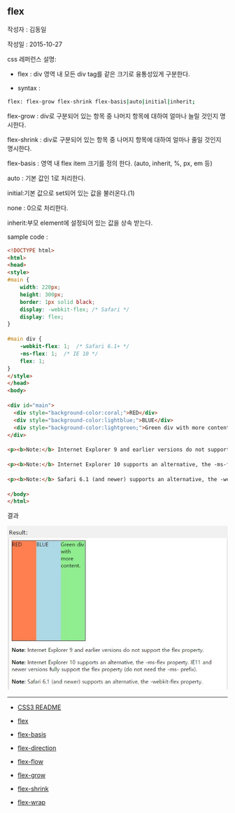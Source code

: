 ## flex

작성자 : 김동일

작성일 : 2015-10-27

css 레퍼런스 설명:
 - flex : div 영역 내 모든 div tag를 같은 크기로 융통성있게 구분한다.

 - syntax :
```sh
flex: flex-grow flex-shrink flex-basis|auto|initial|inherit;
```

flex-grow : div로 구분되어 있는 항목 중 나머지 항목에 대하여 얼마나 늘릴 것인지 명시한다.

flex-shrink : div로 구분되어 있는 항목 중 나머지 항목에 대하여 얼마나 줄일 것인지 명시한다.

flex-basis : 영역 내 flex item 크기를 정의 한다. (auto, inherit, %, px, em 등)

auto : 기본 값인 1로 처리한다.

initial:기본 값으로 set되어 있는 값을 불러온다.(1)

none : 0으로 처리한다.

inherit:부모 element에 설정되어 있는 값을 상속 받는다.

sample code :
```html
<!DOCTYPE html>
<html>
<head>
<style>
#main {
    width: 220px;
    height: 300px;
    border: 1px solid black;
    display: -webkit-flex; /* Safari */
    display: flex;
}

#main div {
    -webkit-flex: 1;  /* Safari 6.1+ */
    -ms-flex: 1;  /* IE 10 */    
    flex: 1;
}
</style>
</head>
<body>

<div id="main">
  <div style="background-color:coral;">RED</div>
  <div style="background-color:lightblue;">BLUE</div>  
  <div style="background-color:lightgreen;">Green div with more content.</div>
</div>

<p><b>Note:</b> Internet Explorer 9 and earlier versions do not support the flex property.</p>

<p><b>Note:</b> Internet Explorer 10 supports an alternative, the -ms-flex property. IE11 and newer versions fully support the flex property (do not need the -ms- prefix).</p>

<p><b>Note:</b> Safari 6.1 (and newer) supports an alternative, the -webkit-flex property.</p>

</body>
</html>
```

결과

![flex](../images/flex.jpg)


-----

* [CSS3 README](../README.md)

* [flex](flex.md)
* [flex-basis](flex-basis.md)
* [flex-direction](flex-direction.md)
* [flex-flow](flex-flow.md)
* [flex-grow](flex-grow.md)
* [flex-shrink](flex-shrink.md)
* [flex-wrap](flex-wrap.md)
